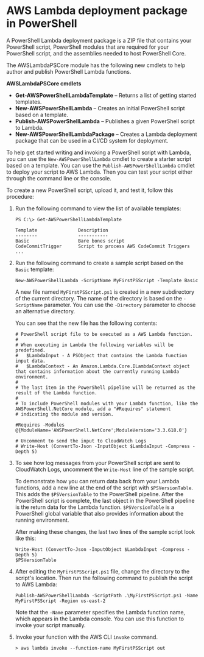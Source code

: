 # AWS Lambda deployment package in PowerShell<a name="powershell-package"></a>

A PowerShell Lambda deployment package is a ZIP file that contains your PowerShell script, PowerShell modules that are required for your PowerShell script, and the assemblies needed to host PowerShell Core\.

The AWSLambdaPSCore module has the following new cmdlets to help author and publish PowerShell Lambda functions\.

**AWSLambdaPSCore cmdlets**
+ **Get\-AWSPowerShellLambdaTemplate** – Returns a list of getting started templates\.
+ **New\-AWSPowerShellLambda** – Creates an initial PowerShell script based on a template\.
+ **Publish\-AWSPowerShellLambda** – Publishes a given PowerShell script to Lambda\.
+ **New\-AWSPowerShellLambdaPackage** – Creates a Lambda deployment package that can be used in a CI/CD system for deployment\.

To help get started writing and invoking a PowerShell script with Lambda, you can use the `New-AWSPowerShellLambda` cmdlet to create a starter script based on a template\. You can use the `Publish-AWSPowerShellLambda` cmdlet to deploy your script to AWS Lambda\. Then you can test your script either through the command line or the console\.

To create a new PowerShell script, upload it, and test it, follow this procedure:

1. Run the following command to view the list of available templates:

   ```
   PS C:\> Get-AWSPowerShellLambdaTemplate
   
   Template               Description
   --------               -----------
   Basic                  Bare bones script
   CodeCommitTrigger      Script to process AWS CodeCommit Triggers
   ...
   ```

1. Run the following command to create a sample script based on the `Basic` template:

   ```
   New-AWSPowerShellLambda -ScriptName MyFirstPSScript -Template Basic
   ```

   A new file named `MyFirstPSScript.ps1` is created in a new subdirectory of the current directory\. The name of the directory is based on the `-ScriptName` parameter\. You can use the `-Directory` parameter to choose an alternative directory\.

   You can see that the new file has the following contents:

   ```
   # PowerShell script file to be executed as a AWS Lambda function. 
   # 
   # When executing in Lambda the following variables will be predefined.
   #   $LambdaInput - A PSObject that contains the Lambda function input data.
   #   $LambdaContext - An Amazon.Lambda.Core.ILambdaContext object that contains information about the currently running Lambda environment.
   #
   # The last item in the PowerShell pipeline will be returned as the result of the Lambda function.
   #
   # To include PowerShell modules with your Lambda function, like the AWSPowerShell.NetCore module, add a "#Requires" statement 
   # indicating the module and version.
                   
   #Requires -Modules @{ModuleName='AWSPowerShell.NetCore';ModuleVersion='3.3.618.0'}
   
   # Uncomment to send the input to CloudWatch Logs
   # Write-Host (ConvertTo-Json -InputObject $LambdaInput -Compress -Depth 5)
   ```

1. To see how log messages from your PowerShell script are sent to CloudWatch Logs, uncomment the `Write-Host` line of the sample script\.

   To demonstrate how you can return data back from your Lambda functions, add a new line at the end of the script with `$PSVersionTable`\. This adds the `$PSVersionTable` to the PowerShell pipeline\. After the PowerShell script is complete, the last object in the PowerShell pipeline is the return data for the Lambda function\. `$PSVersionTable` is a PowerShell global variable that also provides information about the running environment\.

   After making these changes, the last two lines of the sample script look like this:

   ```
   Write-Host (ConvertTo-Json -InputObject $LambdaInput -Compress -Depth 5)
   $PSVersionTable
   ```

1. After editing the `MyFirstPSScript.ps1` file, change the directory to the script's location\. Then run the following command to publish the script to AWS Lambda:

   ```
   Publish-AWSPowerShellLambda -ScriptPath .\MyFirstPSScript.ps1 -Name  MyFirstPSScript -Region us-east-2
   ```

   Note that the `-Name` parameter specifies the Lambda function name, which appears in the Lambda console\. You can use this function to invoke your script manually\.

1. Invoke your function with the AWS CLI `invoke` command\.

   ```
   > aws lambda invoke --function-name MyFirstPSScript out
   ```